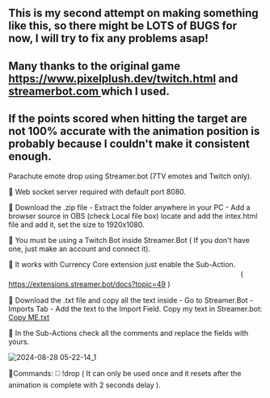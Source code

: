 ## This is my second attempt on making something like this, so there might be LOTS of BUGS for now, I will try to fix any problems asap!
## Many thanks to the original game https://www.pixelplush.dev/twitch.html and [streamerbot.com ](https://streamer.bot/) which I used.
## If the points scored when hitting the target are not 100% accurate with the animation position is probably because I couldn't make it consistent enough.

Parachute emote drop using Streamer.bot (7TV emotes and Twitch only).

🔘 Web socket server required with default port 8080.

🔘 Download the .zip file - Extract the folder anywhere in your PC - Add a browser source in OBS (check Local file box)
locate and add the intex.html file and add it, set the size to 1920x1080.

🔘 You must be using a Twitch Bot inside Streamer.Bot 
( If you don't have one, just make an account and connect it). 

🔘 It works with Currency Core extension just enable the Sub-Action. 　　　 　　　 　　　 　　　 　　　 　　　 　　　 　　　 　　　 　　　
( https://extensions.streamer.bot/docs?topic=49 ) 　　　 　　

🔘 Download the .txt file and copy all the text inside - Go to Streamer.Bot - Imports Tab - Add the text to the Import Field.
Copy my text in Streamer.bot: [Copy ME.txt](https://github.com/user-attachments/files/16776475/Copy.ME.txt)


🔘 In the Sub-Actions check all the comments and replace the fields with yours.

![2024-08-28 05-22-14_1](https://github.com/user-attachments/assets/1c4295a1-9431-40b4-920f-c5525541cd33)
 
🔘Commands: ◻️ !drop ( It can only be used once and it resets after the animation is complete with 2 seconds delay ).
  
